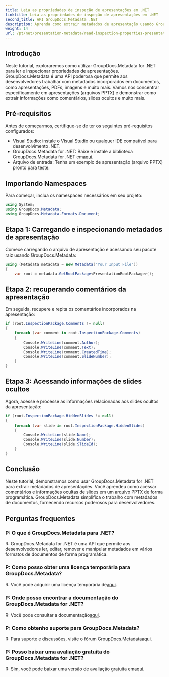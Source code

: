 ```yaml
---
title: Leia as propriedades de inspeção de apresentações em .NET
linktitle: Leia as propriedades de inspeção de apresentações em .NET
second_title: API GroupDocs.Metadata .NET
description: Aprenda como extrair metadados de apresentação usando GroupDocs.Metadata for .NET. Acesse comentários, slides ocultos e muito mais de forma programática.
weight: 14
url: /pt/net/presentation-metadata/read-inspection-properties-presentations/
---
```

## Introdução
Neste tutorial, exploraremos como utilizar GroupDocs.Metadata for .NET para ler e inspecionar propriedades de apresentações. GroupDocs.Metadata é uma API poderosa que permite aos desenvolvedores trabalhar com metadados incorporados em documentos, como apresentações, PDFs, imagens e muito mais. Vamos nos concentrar especificamente em apresentações (arquivos PPTX) e demonstrar como extrair informações como comentários, slides ocultos e muito mais.
## Pré-requisitos
Antes de começarmos, certifique-se de ter os seguintes pré-requisitos configurados:
- Visual Studio: instale o Visual Studio ou qualquer IDE compatível para desenvolvimento .NET.
-  GroupDocs.Metadata for .NET: Baixe e instale a biblioteca GroupDocs.Metadata for .NET em[aqui](https://releases.groupdocs.com/metadata/net/).
- Arquivo de entrada: Tenha um exemplo de apresentação (arquivo PPTX) pronto para teste.
## Importando Namespaces
Para começar, inclua os namespaces necessários em seu projeto:
```csharp
using System;
using GroupDocs.Metadata;
using GroupDocs.Metadata.Formats.Document;
```
## Etapa 1: Carregando e inspecionando metadados de apresentação
Comece carregando o arquivo de apresentação e acessando seu pacote raiz usando GroupDocs.Metadata:
```csharp
using (Metadata metadata = new Metadata("Your Input File"))
{
    var root = metadata.GetRootPackage<PresentationRootPackage>();
```
## Etapa 2: recuperando comentários da apresentação
Em seguida, recupere e repita os comentários incorporados na apresentação:
```csharp
if (root.InspectionPackage.Comments != null)
{
    foreach (var comment in root.InspectionPackage.Comments)
    {
        Console.WriteLine(comment.Author);
        Console.WriteLine(comment.Text);
        Console.WriteLine(comment.CreatedTime);
        Console.WriteLine(comment.SlideNumber);
    }
}
```
## Etapa 3: Acessando informações de slides ocultos
Agora, acesse e processe as informações relacionadas aos slides ocultos da apresentação:
```csharp
if (root.InspectionPackage.HiddenSlides != null)
{
    foreach (var slide in root.InspectionPackage.HiddenSlides)
    {
        Console.WriteLine(slide.Name);
        Console.WriteLine(slide.Number);
        Console.WriteLine(slide.SlideId);
    }
}
```
## Conclusão
Neste tutorial, demonstramos como usar GroupDocs.Metadata for .NET para extrair metadados de apresentações. Você aprendeu como acessar comentários e informações ocultas de slides em um arquivo PPTX de forma programática. GroupDocs.Metadata simplifica o trabalho com metadados de documentos, fornecendo recursos poderosos para desenvolvedores.

## Perguntas frequentes
### P: O que é GroupDocs.Metadata para .NET?
R: GroupDocs.Metadata for .NET é uma API que permite aos desenvolvedores ler, editar, remover e manipular metadados em vários formatos de documentos de forma programática.
### P: Como posso obter uma licença temporária para GroupDocs.Metadata?
 R: Você pode adquirir uma licença temporária de[aqui](https://purchase.groupdocs.com/temporary-license/).
### P: Onde posso encontrar a documentação do GroupDocs.Metadata for .NET?
 R: Você pode consultar a documentação[aqui](https://tutorials.groupdocs.com/metadata/net/).
### P: Como obtenho suporte para GroupDocs.Metadata?
 R: Para suporte e discussões, visite o fórum GroupDocs.Metadata[aqui](https://forum.groupdocs.com/c/metadata/14).
### P: Posso baixar uma avaliação gratuita do GroupDocs.Metadata for .NET?
 R: Sim, você pode baixar uma versão de avaliação gratuita em[aqui](https://releases.groupdocs.com/).